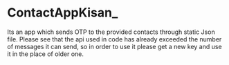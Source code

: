 # ContactAppKisan_
Its an app which sends OTP to the provided contacts through static Json file. Please see that the api used in code has already exceeded the number of messages it can send, so in order to use it please get a new key and use it in the place of older one.
